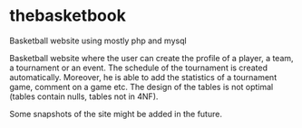 # thebasketbook
Basketball website using mostly php and mysql


Basketball website where the user can create the profile of a player, a team, a tournament or an event. The schedule of the tournament is created automatically. Moreover, he is able to add the statistics of a tournament game, comment on a game etc. The design of the tables is not optimal (tables contain nulls, tables not in 4NF).

Some snapshots of the site might be added in the future.
